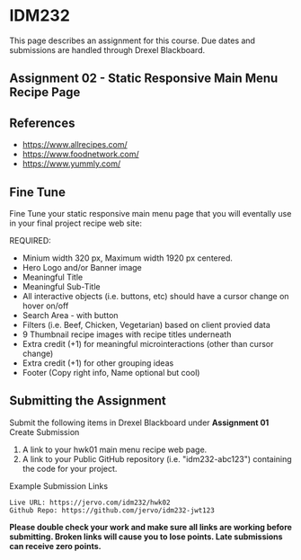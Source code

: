 # IDM232

This page describes an assignment for this course. Due dates and submissions are handled through Drexel Blackboard.

## Assignment 02 - Static Responsive Main Menu Recipe Page

## References

- https://www.allrecipes.com/
- https://www.foodnetwork.com/
- https://www.yummly.com/


## Fine Tune

Fine Tune your static responsive main menu page that you will eventally use in your final project recipe web site:

REQUIRED:

- Minium width 320 px, Maximum width 1920 px centered.
- Hero Logo and/or Banner image
- Meaningful Title
- Meaningful Sub-Title
- All interactive objects (i.e. buttons, etc) should have a cursor change on hover on/off 
- Search Area - with button
- Filters (i.e. Beef, Chicken, Vegetarian) based on client provied data
- 9 Thumbnail recipe images with recipe titles underneath
- Extra credit (+1) for meaningful microinteractions (other than cursor change)
- Extra credit (+1) for other grouping ideas
- Footer (Copy right info, Name optional but cool)


## Submitting the Assignment


Submit the following items in Drexel Blackboard under **Assignment 01** Create Submission

1. A link to your hwk01 main menu recipe web page.
2. A link to your Public GitHub repository (i.e. "idm232-abc123") containing the code for your project.

Example Submission Links

```
Live URL: https://jervo.com/idm232/hwk02
Github Repo: https://github.com/jervo/idm232-jwt123
```

**Please double check your work and make sure all links are working before submitting. Broken links will cause you to lose points. Late submissions can receive zero points.**
